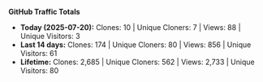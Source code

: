 
**GitHub Traffic Totals**

- **Today (2025-07-20):** Clones: 10 | Unique Cloners: 7 | Views: 88 | Unique Visitors: 3
- **Last 14 days:** Clones: 174 | Unique Cloners: 80 | Views: 856 | Unique Visitors: 61
- **Lifetime:** Clones: 2,685 | Unique Cloners: 562 | Views: 2,733 | Unique Visitors: 80

